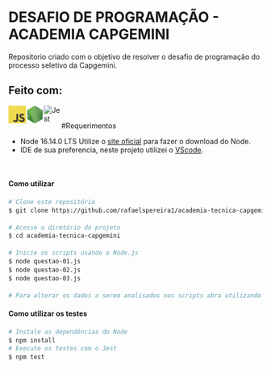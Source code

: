 # DESAFIO DE PROGRAMAÇÃO - ACADEMIA CAPGEMINI

Repositorio criado com o objetivo de resolver o desafio de programação do processo seletivo da Capgemini.

## Feito com:

<img align="left" alt="JavaScript" width="35px" src="https://raw.githubusercontent.com/github/explore/80688e429a7d4ef2fca1e82350fe8e3517d3494d/topics/javascript/javascript.png" />
<img align="left" alt="Node.Js" width="35px" src="https://raw.githubusercontent.com/github/explore/80688e429a7d4ef2fca1e82350fe8e3517d3494d/topics/nodejs/nodejs.png" />
<img align="left" alt="Jest" width="35px" src="https://camo.githubusercontent.com/f2c80b28082b1568bf6ae3e4b999dcf6916e4f7ef611aa48efed85198ebe53a9/68747470733a2f2f6a6573746a732e696f2f696d672f6a6573742e706e67" />


<br>

#Requerimentos
- Node 16.14.0 LTS
Utilize o [site oficial](https://nodejs.org/en/) para fazer o download do Node.
- IDE de sua preferencia, neste projeto utilizei o [VScode](https://code.visualstudio.com/).
<br>

#### Como utilizar

```sh
# Clone este repositório
$ git clone https://github.com/rafaelspereira1/academia-tecnica-capgemini

# Acesse o diretório do projeto
$ cd academia-tecnica-capgemini

# Inicie os scripts usando o Node.js
$ node questao-01.js
$ node questao-02.js
$ node questao-03.js

# Para alterar os dados a serem analisados nos scripts abra utilizando sua IDE ou editor de texto de preferencia e altere nos campos indicados por comentarios.

```

#### Como utilizar os testes

```sh
# Instale as dependências do Node
$ npm install
# Execute os testes com o Jest
$ npm test

```


